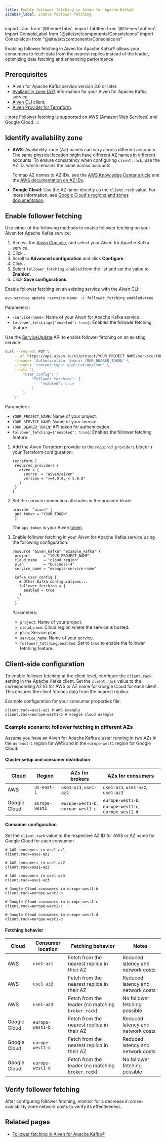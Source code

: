 ```yaml
---
title: Enable follower fetching in Aiven for Apache Kafka®
sidebar_label: Enable follower fetching
---
```


import Tabs from '@theme/Tabs';
import TabItem from '@theme/TabItem';
import ConsoleLabel from "@site/src/components/ConsoleIcons"
import ConsoleIcon from "@site/src/components/ConsoleIcons"

Enabling follower fetching in Aiven for Apache Kafka® allows your consumers to fetch data from the nearest replica instead of the leader, optimizing data fetching and enhancing performance.

## Prerequisites

- Aiven for Apache Kafka service version 3.6 or later.
- [Availability zone (AZ)](#identify-availability-zone) information for your
  Aiven for Apache Kafka service.
- [Aiven CLI](/docs/tools/cli) client.
- [Aiven Provider for Terraform](https://registry.terraform.io/providers/aiven/aiven/latest/docs).

:::note
Follower fetching is supported on AWS (Amazon Web Services) and Google Cloud.
:::

## Identify availability zone

- **AWS**: Availability zone (AZ) names can vary across different accounts.
  The same physical location might have different AZ names in different accounts. To
  ensure consistency when configuring `client.rack`, use the AZ ID, which remains the same
  across accounts.

  To map AZ names to AZ IDs, see the
  [AWS Knowledge Center article](https://repost.aws/knowledge-center/vpc-map-cross-account-availability-zones)
  and the [AWS documentation on AZ IDs](https://docs.aws.amazon.com/ram/latest/userguide/working-with-az-ids).

- **Google Cloud**: Use the AZ name directly as the `client.rack` value.
  For more information, see [Google Cloud's regions and zones documentation](https://cloud.google.com/compute/docs/regions-zones/).

## Enable follower fetching

Use either of the following methods to enable follower fetching on your
Aiven for Apache Kafka service:

<Tabs groupId="config-methods">
<TabItem value="console" label="Console" default>

1. Access the [Aiven Console](https://console.aiven.io), and select your
   Aiven for Apache Kafka service.
1. Click <ConsoleLabel name="service settings"/>.
1. Scroll to **Advanced configuration** and click **Configure**.
1. Click <ConsoleIcon name="Add config options"/>.
1. Select `follower_fetching.enabled` from the list and set the value to **Enabled**.
1. Click **Save configurations**.

</TabItem>
<TabItem value="cli" label="CLI">

Enable follower fetching on an existing service with the Aiven CLI:

```bash
avn service update <service-name> -c follower_fetching.enabled=true
```

Parameters:

- `<service-name>`: Name of your Aiven for Apache Kafka service.
- `follower_fetching={"enabled": true}`: Enables the follower fetching feature.

</TabItem>
<TabItem value="api" label="API">

Use the [ServiceUpdate](https://api.aiven.io/doc/#tag/Service/operation/ServiceUpdate)
API to enable follower fetching on an existing service:

```bash
curl --request PUT \
    --url https://api.aiven.io/v1/project/YOUR_PROJECT_NAME/service/YOUR_SERVICE_NAME \
    --header 'Authorization: Bearer YOUR_BEARER_TOKEN' \
    --header 'content-type: application/json' \
    --data '{
        "user_config": {
            "follower_fetching": {
                "enabled": true
            }
        }
    }'
```

Parameters:

- `YOUR_PROJECT_NAME`: Name of your project.
- `YOUR_SERVICE_NAME`: Name of your service.
- `YOUR_BEARER_TOKEN`: API token for authentication.
- `follower_fetching={"enabled": true}`: Enables the follower fetching feature.

</TabItem>
<TabItem value="terraform" label="Terraform">

1. Add the Aiven Terraform provider to the `required_providers` block in your Terraform
   configuration:

   ```hcl
   terraform {
    required_providers {
      aiven = {
        source  = "aiven/aiven"
        version = ">=4.0.0, < 5.0.0"
      }
    }
   }
   ```

1. Set the service connection attributes in the provider block:

   ```hcl
   provider "aiven" {
    api_token = "YOUR_TOKEN"
    }
   ```

   The `api_token` is your Aiven [token](/docs/platform/howto/create_authentication_token).

1. Enable follower fetching in your Aiven for Apache Kafka service using the
   following configuration:

   ```hcl
   resource "aiven_kafka" "example_kafka" {
    project      = "YOUR_PROJECT_NAME"
    cloud_name   = "cloud_region"
    plan         = "business-4"
    service_name = "example-service-name"

    kafka_user_config {
      # Other Kafka configurations...
      follower_fetching = {
        enabled = true
      }
     }
    }
   ```

   Parameters:

   - `project`: Name of your project.
   - `cloud_name`: Cloud region where the service is hosted.
   - `plan`: Service plan.
   - `service_name`: Name of your service.
   - `follower_fetching.enabled`: Set to `true` to enable the follower fetching feature.

</TabItem>
</Tabs>

## Client-side configuration

To enable follower fetching at the client level, configure the `client.rack` setting
in the Apache Kafka client. Set the `client.rack` value to the corresponding AZ ID for
AWS or AZ name for Google Cloud for each client. This ensures the client fetches data from the
nearest replica.

Example configuration for your consumer properties file:

```plaintext
client.rack=use1-az1 # AWS example
client.rack=europe-west1-b # Google Cloud example
```

### Example scenario: follower fetching in different AZs

Assume you have an Aiven for Apache Kafka cluster running in two AZs in the `us-east-1`
region for AWS and in the `europe-west1` region for Google Cloud:

#### Cluster setup and consumer distribution

| Cloud | Region         | AZs for brokers               | AZs for consumers                             |
|-------|----------------|-------------------------------|-----------------------------------------------|
| AWS   | `us-east-1`    | `use1-az1`, `use1-az2`        | `use1-az1`, `use1-az2`, `use1-az3`            |
| Google Cloud   | `europe-west1` | `europe-west1-b`, `europe-west1-c` | `europe-west1-b`, `europe-west1-c`, `europe-west1-d` |

#### Consumer configuration

Set the `client.rack` value to the respective AZ ID for AWS or AZ name for Google Cloud for each consumer:

```plaintext
# AWS consumers in use1-az1
client.rack=use1-az1

# AWS consumers in use1-az2
client.rack=use1-az2

# AWS consumers in use1-az3
client.rack=use1-az3

# Google Cloud consumers in europe-west1-b
client.rack=europe-west1-b

# Google Cloud consumers in europe-west1-c
client.rack=europe-west1-c

# Google Cloud consumers in europe-west1-d
client.rack=europe-west1-d
```

#### Fetching behavior

| Cloud | Consumer location | Fetching behavior                                      | Notes                                       |
|-------|-------------------|--------------------------------------------------------|------------------------------------------------|
| AWS   | `use1-az1`        | Fetch from the nearest replica in their AZ             | Reduced latency and network costs              |
| AWS   | `use1-az2`        | Fetch from the nearest replica in their AZ             | Reduced latency and network costs              |
| AWS   | `use1-az3`        | Fetch from the leader (no matching `broker.rack`)      | No follower fetching possible                  |
| Google Cloud   | `europe-west1-b`  | Fetch from the nearest replica in their AZ             | Reduced latency and network costs              |
| Google Cloud   | `europe-west1-c`  | Fetch from the nearest replica in their AZ             | Reduced latency and network costs              |
| Google Cloud   | `europe-west1-d`  | Fetch from the leader (no matching `broker.rack`)      | No follower fetching possible                  |

## Verify follower fetching

After configuring follower fetching, monitor for a decrease in cross-availability zone
network costs to verify its effectiveness.

## Related pages

- [Follower fetching in Aiven for Apache Kafka®](/docs/products/kafka/concepts/follower-fetching)
